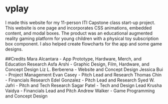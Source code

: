 # vplay
I made this website for my 11-person ITI Capstone class start-up project. This website is one page and incorporates CSS animations, embedded content, and modal boxes. The product was an educational augmented reality gaming platform for young children with a physical toy subscription box component. I also helped create flowcharts for the app and some game designs.

##Credits
Mara Alcantara - App Prototype, Hardware, Merch, and Education Research
Asfa Arshi - Graphic Design, Film, Hardware, and Concept Design
Liz L. Berberena - Website and Concept Design
Jessica Bui - Project Management
Evan Casey - Pitch Lead and Research
Thomas Chin - Financials Research
Edel Gonzalez - Pitch Lead and Research
Syed W. Jafri - Pitch and Tech Research
Sagar Patel - Tech and Design Lead
Krusha Vaidya - Financials Lead and Pitch
Andrew Walker - Game Programming and Concept Design 
